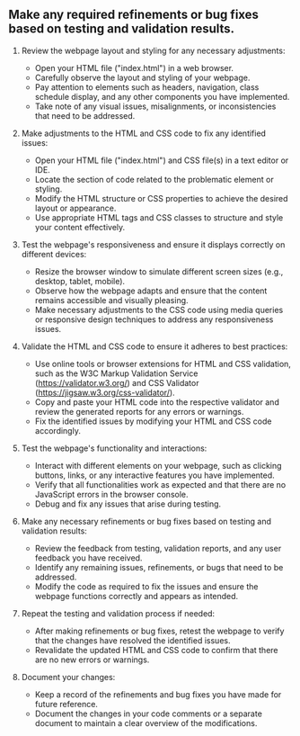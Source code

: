 

## Make any required refinements or bug fixes based on testing and validation results.

1. Review the webpage layout and styling for any necessary adjustments:
   - Open your HTML file ("index.html") in a web browser.
   - Carefully observe the layout and styling of your webpage.
   - Pay attention to elements such as headers, navigation, class schedule display, and any other components you have implemented.
   - Take note of any visual issues, misalignments, or inconsistencies that need to be addressed.

2. Make adjustments to the HTML and CSS code to fix any identified issues:
   - Open your HTML file ("index.html") and CSS file(s) in a text editor or IDE.
   - Locate the section of code related to the problematic element or styling.
   - Modify the HTML structure or CSS properties to achieve the desired layout or appearance.
   - Use appropriate HTML tags and CSS classes to structure and style your content effectively.

3. Test the webpage's responsiveness and ensure it displays correctly on different devices:
   - Resize the browser window to simulate different screen sizes (e.g., desktop, tablet, mobile).
   - Observe how the webpage adapts and ensure that the content remains accessible and visually pleasing.
   - Make necessary adjustments to the CSS code using media queries or responsive design techniques to address any responsiveness issues.

4. Validate the HTML and CSS code to ensure it adheres to best practices:
   - Use online tools or browser extensions for HTML and CSS validation, such as the W3C Markup Validation Service (https://validator.w3.org/) and CSS Validator (https://jigsaw.w3.org/css-validator/).
   - Copy and paste your HTML code into the respective validator and review the generated reports for any errors or warnings.
   - Fix the identified issues by modifying your HTML and CSS code accordingly.

5. Test the webpage's functionality and interactions:
   - Interact with different elements on your webpage, such as clicking buttons, links, or any interactive features you have implemented.
   - Verify that all functionalities work as expected and that there are no JavaScript errors in the browser console.
   - Debug and fix any issues that arise during testing.

6. Make any necessary refinements or bug fixes based on testing and validation results:
   - Review the feedback from testing, validation reports, and any user feedback you have received.
   - Identify any remaining issues, refinements, or bugs that need to be addressed.
   - Modify the code as required to fix the issues and ensure the webpage functions correctly and appears as intended.

7. Repeat the testing and validation process if needed:
   - After making refinements or bug fixes, retest the webpage to verify that the changes have resolved the identified issues.
   - Revalidate the updated HTML and CSS code to confirm that there are no new errors or warnings.

8. Document your changes:
   - Keep a record of the refinements and bug fixes you have made for future reference.
   - Document the changes in your code comments or a separate document to maintain a clear overview of the modifications.

